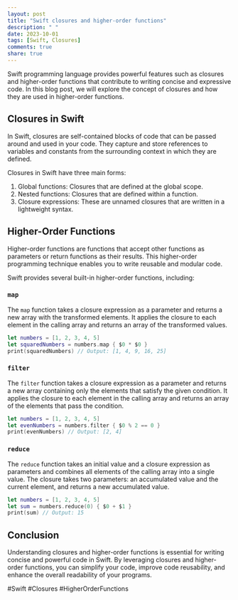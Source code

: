 ```yaml
---
layout: post
title: "Swift closures and higher-order functions"
description: " "
date: 2023-10-01
tags: [Swift, Closures]
comments: true
share: true
---
```


Swift programming language provides powerful features such as closures and higher-order functions that contribute to writing concise and expressive code. In this blog post, we will explore the concept of closures and how they are used in higher-order functions.

## Closures in Swift
In Swift, closures are self-contained blocks of code that can be passed around and used in your code. They capture and store references to variables and constants from the surrounding context in which they are defined.

Closures in Swift have three main forms:
1. Global functions: Closures that are defined at the global scope.
2. Nested functions: Closures that are defined within a function.
3. Closure expressions: These are unnamed closures that are written in a lightweight syntax.

## Higher-Order Functions
Higher-order functions are functions that accept other functions as parameters or return functions as their results. This higher-order programming technique enables you to write reusable and modular code.

Swift provides several built-in higher-order functions, including:

### `map`
The `map` function takes a closure expression as a parameter and returns a new array with the transformed elements. It applies the closure to each element in the calling array and returns an array of the transformed values.

```swift
let numbers = [1, 2, 3, 4, 5]
let squaredNumbers = numbers.map { $0 * $0 }
print(squaredNumbers) // Output: [1, 4, 9, 16, 25]
```

### `filter`
The `filter` function takes a closure expression as a parameter and returns a new array containing only the elements that satisfy the given condition. It applies the closure to each element in the calling array and returns an array of the elements that pass the condition.

```swift
let numbers = [1, 2, 3, 4, 5]
let evenNumbers = numbers.filter { $0 % 2 == 0 }
print(evenNumbers) // Output: [2, 4]
```

### `reduce`
The `reduce` function takes an initial value and a closure expression as parameters and combines all elements of the calling array into a single value. The closure takes two parameters: an accumulated value and the current element, and returns a new accumulated value.

```swift
let numbers = [1, 2, 3, 4, 5]
let sum = numbers.reduce(0) { $0 + $1 }
print(sum) // Output: 15
```

## Conclusion
Understanding closures and higher-order functions is essential for writing concise and powerful code in Swift. By leveraging closures and higher-order functions, you can simplify your code, improve code reusability, and enhance the overall readability of your programs.

#Swift #Closures #HigherOrderFunctions